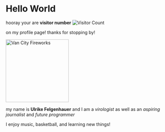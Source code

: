 # Hello World 

hooray your are **visitor number**
![Visitor Count](https://profile-counter.glitch.me/{ufelgen}/count.svg)

on my profile page! thanks for stopping by! 

<img src="https://upload.wikimedia.org/wikipedia/commons/a/a5/Canada%27s_fireworks_at_the_2013_Celebration_of_Light_in_Vancouver%2C_BC.jpg" alt="Van City Fireworks" height="200px">


my name is **Ulrike Felgenhauer** and I am a *virologist* as well as an *aspiring journalist* and *future programmer*

I enjoy music, basketball, and learning new things!


